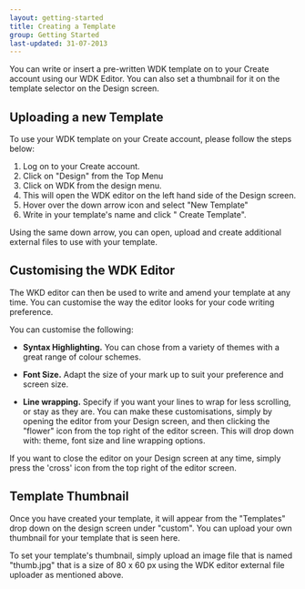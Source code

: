 ```yaml
---
layout: getting-started
title: Creating a Template
group: Getting Started
last-updated: 31-07-2013
---
```



You can write or insert a pre-written WDK template on to your Create account using our WDK Editor. 
You can also set a thumbnail for it on the template selector on the Design screen.

## Uploading a new Template

To use your WDK template on your Create account, please follow the steps below:

1. Log on to your Create account.
2. Click on "Design" from the Top Menu
3. Click on WDK from the design menu.
4. This will open the WDK editor on the left hand side of the Design screen.
5. Hover over the down arrow icon and select "New Template"
6. Write in your template's name and click " Create Template".

Using the same down arrow, you can open, upload and create additional external files to use with your template.

## Customising the WDK Editor

The WKD editor can then be used to write and amend your template at any time. You can customise the way the editor looks for your code writing preference.

You can customise the following:

- **Syntax Highlighting.** You can chose from a variety of themes with a  great range of colour schemes.

- **Font Size.** Adapt the size of your mark up to suit your preference and screen size.

- **Line wrapping.** Specify if you want your lines to wrap for less scrolling, or stay as they are.
You can make these customisations, simply by opening the editor from your Design screen, and then clicking the "flower" icon from the top right of the editor screen. This will drop down with: theme, font size and line wrapping options.

If you want to close the editor on your Design screen at any time, simply press the 'cross' icon from the top right of the editor screen.

## Template Thumbnail

Once you have created your template, it will appear from the "Templates" drop down on the design screen under "custom". You can upload your own thumbnail for your template that is seen here.

To set your template's thumbnail, simply upload an image file that is named "thumb.jpg" that is a size of 80 x 60 px using the WDK editor external file uploader as mentioned above.